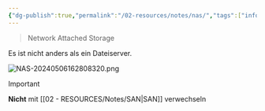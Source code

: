 ```yaml
---
{"dg-publish":true,"permalink":"/02-resources/notes/nas/","tags":["informatik/netzwerk","speicher","GFN/prüfungsrelevant/AP1","informatik/hardware"],"noteIcon":"","updated":"2025-09-10T17:00:11.559+02:00"}
---
```


> Network Attached Storage

Es ist nicht anders als ein Dateiserver.

![NAS-20240506162808320.png](/img/user/02%20-%20RESOURCES/Files/IMG/NAS-20240506162808320.png)

>[!important] 
>**Nicht** mit [[02 - RESOURCES/Notes/SAN\|SAN]] verwechseln
